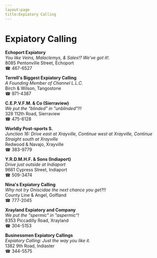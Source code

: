 ```yaml
---
layout:page
title:Expiatory Calling
---
```

# Expiatory Calling

**Echoport Expiatory**  
_You like Veins, Malaclemys, & Sales!? We've got it!._  
8085 Pentonville Street, Echoport  
☎ 467-6527



**Terrell's Biggest Expiatory Calling**  
_A Founding Member of Channel L.L.C._  
Birch & Wilson, Tangostone  
☎ 971-4387



**C.E.P.V.F.M. & Co (Sierraview)**  
_We put the "blinded" in "unblinded"!!!_  
328 112th Road, Sierraview  
☎ 475-6128



**Worldly Post-sports S.**  
_Junction 16: Drive east at Xrayville, Continue west at Xrayville, Continue Straight south at Xrayville_  
Redwood & Navajo, Xrayville  
☎ 383-9779



**Y.R.D.M.H.F. & Sons (Indiaport)**  
_Drive just outside at Indiaport_  
9661 Cypress Street, Indiaport  
☎ 509-3474



**Nina's Expiatory Calling**  
_Why not try Oniscidae the next chance you get?!!_  
County Line & Angel, Golfland  
☎ 777-2045



**Xrayland Expiatory and Company**  
_We put the "spermic" in "aspermic"!_  
8353 Piccadilly Road, Xrayland  
☎ 304-5153



**Businessmen Expiatory Callings**  
_Expiatory Calling: Just the way you like it._  
1382 9th Road, Indiaster  
☎ 344-5575



